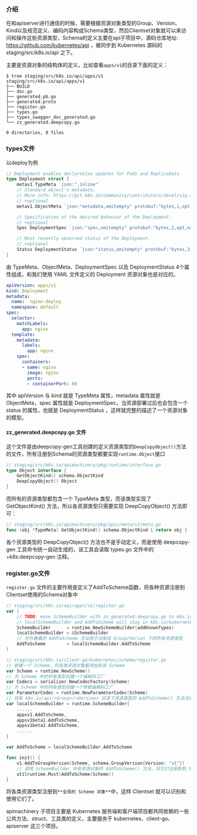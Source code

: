 ### 介绍
在和apiserver进行通信的时候，需要根据资源对象类型的Group、Version、Kind以及规范定义、编码内容构成Schema类型，然后Clientset对象就可以来访问和操作这些资源类型，Schema的定义主要在api子项目中，源码仓库地址: https://github.com/kubernetes/api ，被同步到 Kubernetes 源码的 staging/src/k8s.io/api 之下。

主要是资源对象的结构体的定义，比如查看`apps/v1`的目录下面的定义：
```
$ tree staging/src/k8s.io/api/apps/v1
staging/src/k8s.io/api/apps/v1
├── BUILD
├── doc.go
├── generated.pb.go
├── generated.proto
├── register.go
├── types.go
├── types_swagger_doc_generated.go
└── zz_generated.deepcopy.go

0 directories, 8 files
```

### types文件
以deploy为例
```go
// Deployment enables declarative updates for Pods and ReplicaSets.
type Deployment struct {
	metav1.TypeMeta `json:",inline"`
	// Standard object's metadata.
	// More info: https://git.k8s.io/community/contributors/devel/sig-architecture/api-conventions.md#metadata
	// +optional
	metav1.ObjectMeta `json:"metadata,omitempty" protobuf:"bytes,1,opt,name=metadata"`

	// Specification of the desired behavior of the Deployment.
	// +optional
	Spec DeploymentSpec `json:"spec,omitempty" protobuf:"bytes,2,opt,name=spec"`

	// Most recently observed status of the Deployment.
	// +optional
	Status DeploymentStatus `json:"status,omitempty" protobuf:"bytes,3,opt,name=status"`
}
```
由 TypeMeta、ObjectMeta、DeploymentSpec 以及 DeploymentStatus 4个属性组成，和我们使用 YAML 文件定义的 Deployment 资源对象也是对应的。
```yaml
apiVersion: apps/v1
kind: Deployment  
metadata:
  name:  nginx-deploy
  namespace: default
spec:
  selector:  
    matchLabels:
      app: nginx
  template:  
    metadata:
      labels:
        app: nginx
    spec:
      containers:
      - name: nginx
        image: nginx
        ports:
        - containerPort: 80
```
其中 apiVersion 与 kind 就是 TypeMeta 属性，metadata 属性就是 ObjectMeta，spec 属性就是 DeploymentSpec，当资源部署过后也会包含一个 status 的属性，也就是 DeploymentStatus ，这样就完整的描述了一个资源对象的模型。

#### zz_generated.deepcopy.go 文件
这个文件是由deepcopy-gen工具创建的定义资源类型的`DeepCopyObject()`方法的文件，所有注册到Schema的资源类型都要实现`runtime.Object`接口
```go
// staging/src/k8s.io/apimachinery/pkg/runtime/interface.go
type Object interface {
	GetObjectKind() schema.ObjectKind
	DeepCopyObject() Object
}
```
而所有的资源类型都包含一个 TypeMeta 类型，而该类型实现了 GetObjectKind() 方法，所以各资源类型只需要实现 DeepCopyObject() 方法即可：
```go
// staging/src/k8s.io/apimachinery/pkg/apis/meta/v1/meta.go
func (obj *TypeMeta) GetObjectKind() schema.ObjectKind { return obj }
```
各个资源类型的 DeepCopyObject() 方法也不是手动定义，而是使用 deepcopy-gen 工具命令统一自动生成的，该工具会读取 types.go 文件中的 +k8s:deepcopy-gen 注释。

### register.go文件
`register.go` 文件的主要作用是定义了AddToScheme函数，将各种资源注册到Clientset使用的Schema对象中
```go
// staging/src/k8s.io/api/apps/v1/register.go
var (
	// TODO: move SchemeBuilder with zz_generated.deepcopy.go to k8s.io/api.
	// localSchemeBuilder and AddToScheme will stay in k8s.io/kubernetes.
	SchemeBuilder      = runtime.NewSchemeBuilder(addKnownTypes)
	localSchemeBuilder = &SchemeBuilder
	// 对外暴露的 AddToScheme 方法用于注册该 Group/Verion 下的所有资源类型
	AddToScheme        = localSchemeBuilder.AddToScheme
)

// staging/src/k8s.io/client-go/kubernetes/scheme/register.go
// 新建一个 Scheme，将各类资源对象都添加到该 Scheme
var Scheme = runtime.NewScheme()  
// 为 Scheme 中的所有类型创建一个编解码工厂
var Codecs = serializer.NewCodecFactory(Scheme)
// 为 Scheme 中的所有类型创建一个参数编解码工厂
var ParameterCodec = runtime.NewParameterCodec(Scheme)
// 将各 k8s.io/api/<Group>/<Version> 目录下资源类型的 AddToScheme() 方法注册到 SchemeBuilder 中
var localSchemeBuilder = runtime.SchemeBuilder{
	......
	appsv1.AddToScheme, 
	appsv1beta1.AddToScheme,
	appsv1beta2.AddToScheme,
	......
}

var AddToScheme = localSchemeBuilder.AddToScheme

func init() {
	v1.AddToGroupVersion(Scheme, schema.GroupVersion{Version: "v1"})
	// 调用 SchemeBuilder 中各资源对象的 AddToScheme() 方法，将它们注册到到 Scheme 对象
	utilruntime.Must(AddToScheme(Scheme))
}
```
将各类资源类型注册到`**全局的 Scheme 对象**`中，这样 Clientset 就可以识别和使用它们了。

apimachinery 子项目主要是 Kubernetes 服务端和客户端项目都共同依赖的一些公共方法、struct、工具类的定义，主要服务于 kubernetes、client-go、apiserver 这三个项目。